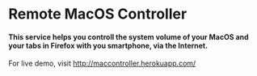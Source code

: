 Remote MacOS Controller
====

#### This service helps you controll the system volume of your MacOS and your tabs in Firefox with you smartphone, via the Internet. 

For live demo, visit http://maccontroller.herokuapp.com/

